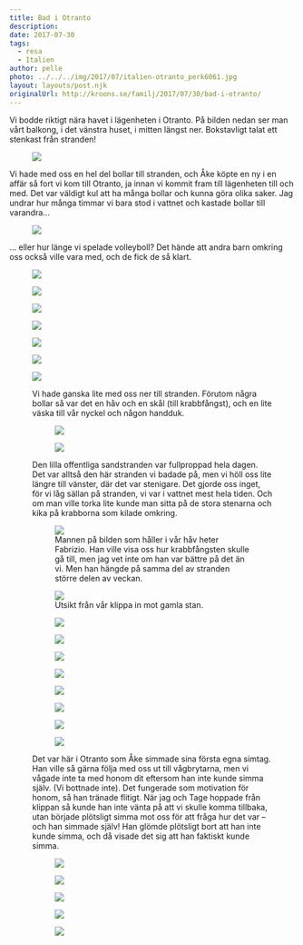 ```yaml
---
title: Bad i Otranto
description: 
date: 2017-07-30
tags:
  - resa
  - Italien
author: pelle
photo: ../../../img/2017/07/italien-otranto_perk6061.jpg
layout: layouts/post.njk
originalUrl: http://kroons.se/familj/2017/07/30/bad-i-otranto/
---
```

Vi bodde riktigt nära havet i lägenheten i Otranto. På bilden nedan ser man vårt balkong, i det vänstra huset, i mitten längst ner. Bokstavligt talat ett stenkast från stranden!

<figure>
    <img class="alignnone size-full wp-image-234" src="../../../img/2017/07/italien-bad-i-otranto_perk6796.jpg">
</figure>

Vi hade med oss en hel del bollar till stranden, och Åke köpte en ny i en affär så fort vi kom till Otranto, ja innan vi kommit fram till lägenheten till och med. Det var väldigt kul att ha många bollar och kunna göra olika saker. Jag undrar hur många timmar vi bara stod i vattnet och kastade bollar till varandra...

<figure>
    <img class="breakout alignnone wp-image-235 size-full" src="../../../img/2017/07/italien-bad-i-otranto_perk6756.jpg">
</figure>

... eller hur länge vi spelade volleyboll? Det hände att andra barn omkring oss också ville vara med, och de fick de så klart.

<figure>
    <img class="alignnone size-full wp-image-236" src="../../../img/2017/07/italien-bad-i-otranto_perk6743.jpg">
</figure>

<figure>
    <img class="alignnone size-full wp-image-237" src="../../../img/2017/07/italien-bad-i-otranto_perk6738.jpg"> 
</figure>

<figure>
    <img class="alignnone size-full wp-image-238" src="../../../img/2017/07/italien-bad-i-otranto_perk6741.jpg"> 
</figure>

<figure>
    <img class="alignnone size-full wp-image-239" src="../../../img/2017/07/italien-bad-i-otranto_perk6733.jpg"> 
</figure>

<figure>
    <img class="alignnone size-full wp-image-240" src="../../../img/2017/07/italien-bad-i-otranto_perk6715.jpg">
</figure>

<figure>
    <img class="alignnone size-full wp-image-241" src="../../../img/2017/07/italien-bad-i-otranto_perk6718.jpg">
</figure>

<figure>
    <img class="alignnone size-full wp-image-242" src="../../../img/2017/07/italien-bad-i-otranto_perk6702.jpg">

Vi hade ganska lite med oss ner till stranden. Förutom några bollar så var det en håv och en skål (till krabbfångst), och en lite väska till vår nyckel och någon handduk.

<figure>
    <img class="breakout alignnone wp-image-243 size-full" src="../../../img/2017/07/italien-bad-i-otranto_perk6683.jpg">
</figure>

<figure>
    <img class="alignnone size-full wp-image-244" src="../../../img/2017/07/italien-bad-i-otranto_perk6674.jpg">
</figure>
  
Den lilla offentliga sandstranden var fullproppad hela dagen. Det var alltså den här stranden vi badade på, men vi höll oss lite längre till vänster, där det var stenigare. Det gjorde oss inget, för vi låg sällan på stranden, vi var i vattnet mest hela tiden. Och om man ville torka lite kunde man sitta på de stora stenarna och kika på krabborna som kilade omkring.

<figure>
    <img class="breakout wp-image-246 size-full" src="../../../img/2017/07/italien-bad-i-otranto_perk6076.jpg">
    <figcaption>
        Mannen på bilden som håller i vår håv heter Fabrizio. Han ville visa oss hur krabbfångsten skulle gå till, men jag vet inte om han var bättre på det än vi. Men han hängde på samma del av stranden större delen av veckan.
    </figcaption>
</figure>

<figure>
    <img class="breakout wp-image-249 size-full" src="../../../img/2017/07/italien-otranto_perk6061.jpg">
    <figcaption>Utsikt från vår klippa in mot gamla stan.</figcaption>
</figure>

<figure>
    <img class="breakout alignnone wp-image-245 size-full" src="../../../img/2017/07/italien-bad-i-otranto_perk6096.jpg">
</figure>

<figure>
    <img class="alignnone size-full wp-image-247" src="../../../img/2017/07/italien-bad-i-otranto_perk6069.jpg">
</figure>

<figure>
    <img class="alignnone size-full wp-image-248" src="../../../img/2017/07/italien-bad-i-otranto_perk6067.jpg">
</figure>

<figure>
    <img class="alignnone size-full wp-image-250" src="../../../img/2017/07/italien-otranto_perk6057.jpg">
</figure>

<figure>
    <img class="alignnone size-full wp-image-251" src="../../../img/2017/07/italien-bad-i-otranto_perk6047.jpg">
</figure>

<figure>
    <img class="alignnone size-full wp-image-252" src="../../../img/2017/07/italien-bad-i-otranto_perk6040.jpg">
</figure>

<figure>
    <img class="alignnone size-full wp-image-253" src="../../../img/2017/07/italien-otranto_perk5963.jpg">
</figure>

<figure>
    <img class="alignnone size-full wp-image-254" src="../../../img/2017/07/italien-bad-i-otranto_perk5613.jpg">
</figure>

Det var här i Otranto som Åke simmade sina första egna simtag. Han ville så gärna följa med oss ut till vågbrytarna, men vi vågade inte ta med honom dit eftersom han inte kunde simma själv. (Vi bottnade inte). Det fungerade som motivation för honom, så han tränade flitigt. När jag och Tage hoppade från klippan så kunde han inte vänta på att vi skulle komma tillbaka, utan började plötsligt simma mot oss för att fråga hur det var – och han simmade själv! Han glömde plötsligt bort att han inte kunde simma, och då visade det sig att han faktiskt kunde simma.

<figure>
    <img class="alignnone size-full wp-image-255" src="../../../img/2017/07/italien-bad-i-otranto_perk5604.jpg">
</figure>

<figure>
    <img class="alignnone size-full wp-image-256" src="../../../img/2017/07/italien-bad-i-otranto_perk5574.jpg">
</figure>

<figure>
    <img class="breakout alignnone wp-image-257 size-full" src="../../../img/2017/07/italien-bad-i-otranto_perk5542.jpg">
</figure>

<figure>
    <img class="alignnone size-full wp-image-258" src="../../../img/2017/07/italien-bad-i-otranto_perk5543.jpg">
</figure>

<figure>
    <img class="alignnone size-full wp-image-259" src="../../../img/2017/07/italien-bad-i-otranto_perk5536.jpg">
</figure>
